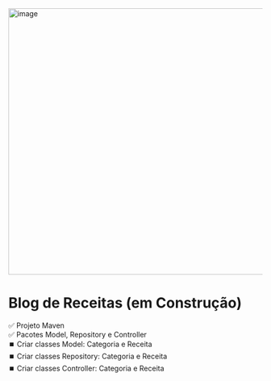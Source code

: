 <img width="528" alt="image" src="https://github.com/carina-maleski/blog-receitas/assets/105950444/3a6b7dd9-9e65-464d-92b7-1930cd55ec4e">

# Blog de Receitas (em Construção)
✅ Projeto Maven </br>
✅ Pacotes Model, Repository e Controller </br>
⏹️ Criar classes Model: Categoria e Receita </br>
⏹️ Criar classes Repository: Categoria e Receita </br>
⏹️ Criar classes Controller: Categoria e Receita </br>
